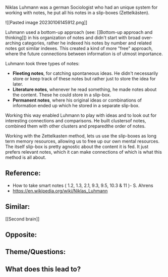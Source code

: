 Niklas Luhmann was a german Sociologist who had an unique system for working with notes, he put all his notes in a slip-boxes (Zettelkästen). 

![[Pasted image 20230106145912.png]]

Luhmann used a bottom-up approach (see: [[Bottom-up approach and thinking]]) in his organization of notes and didn't start with broad over-arching categories, rather he indexed his notes by number and related notes got similar indexes. This created a kind of more "free" approach, where the future connections between information is of utmost importance. 

Luhmann took three types of notes:
- **Fleeting notes**, for catching spontaneous ideas. He didn't necessarily store or keep track of these notes but rather just to store the idea for later.
- **Literature notes**, whenever he read something, he made notes about the content. These he could store in a slip-box.
- **Permanent notes**, where his original ideas or combinations of information ended up which he stored in a separate slip-box.

Working this way enabled Luhmann to play with ideas and to look out for interesting connections and comparisons. He built clustersof notes, combined them with other clusters and preparedthe order of notes.

Working with the Zettelkasten method, lets us use the slip-boxes as long term memory resources, allowing us to free up our own mental resources. The itself slip-box is pretty agnostic about the content it is fed. It just prefers relevant notes, which it can make connections of which is what this method is all about.

## Reference:
- How to take smart notes ( 1.2, 1.3, 2.1, 9.3, 9.5, 10.3 & 11 )- S. Ahrens
- https://en.wikipedia.org/wiki/Niklas_Luhmann

## Similar:
[[Second brain]]

## Opposite: 

## Theme/Questions:

## What does this lead to?
